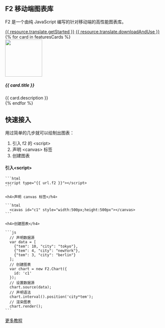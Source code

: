 <!--
template: home
title: F2
keywords:
  - F2
  - Chart
  - 图表
  - 移动端
  - Mobile
  - H5
featuresCards:
  - img: ${assets}/image/home/features-simple.svg
    title: 极小
    description: 压缩后不到100k的代码，提供了几十种图表。
  - img: ${assets}/image/home/features-professional.svg
    title: 高性能
    description: 为移动端做了大量的性能优化，性能做到极致。
  - img: ${assets}/image/home/features-powerful.svg
    title: 强大扩展能力
    description: 任何图表，都可以基于图形语法灵活绘制，满足你无限的创意。
footer:
  isDark: true
resource:
  jsFiles:
    - ${url.g6}
-->

<section class="intro">
    <div class="container">
        <div class="header row">
            <div class="col-md-6">
                <h1>F2 移动端图表库</h1>
                <p class="main-info">F2 是一个由纯 JavaScript 编写的针对移动端的高性能图表库。</p>
                <a href="{{ products.g2.links.demo.href }}" class="btn btn-primary btn-lg">{{ resource.translate.getStarted }}</a>
                <a href="{{base}}zh-cn/g2/3.x/tutorial/download.html" class="btn btn-light border btn-lg">{{ resource.translate.downloadAndUse }}</a>
            </div>
            <div class="col-md-6 slick">
                <div id="commentsCarousel" class="carousel">
                    <div class="carousel-inner slick">
                        <div id="c1" class="carousel-item active"></div>
                        <div id="c2" class="carousel-item"></div>
                        <div id="c3" class="carousel-item"></div>
                    </div>
                </div>
            </div>
        </div>
    </div>
</section>

<section class="features text-center">
    <div class="container">
        <div class="row">
            {% for card in featuresCards %}
            <div class="feature col-md-4 text-center">
                <img src="{{ card.img }}" alt="" width="120" height="120">
                <h5>{{ card.title }}</h5>
                <div class="detail">{{ card.description }}</div>
            </div>
            {% endfor %}
        </div>
    </div>
</section>

<section class="get-started text-center">
    <h2>快速接入</h2>
    <p>用过简单的几步就可以绘制出图表：</p>
    <ol>
      <li>引入 f2 的 &lt;script&gt;</li>
      <li>声明 &lt;canvas&gt; 标签</li>
      <li>创建图表</li>
    </ol>
    <h4>引入&lt;script&gt;</h4>

    ```html
    <script type="{{ url.f2 }}"></script>
    ```

    <h4>声明 canvas 标签</h4>

    ```html
      <cavas id="c1" style="width:500px;height:500px"></canvas>
    ```

    <h4>创建图表</h4>

    ```js
      // 声明数据源
      var data = [
        {"tem": 10, "city": "tokyo"},
        {"tem": 4, "city": "newYork"},
        {"tem": 3, "city": "berlin"}
      ];
      // 创建图表
      var chart = new F2.Chart({
        id: 'c1'
      });
      // 设置数据源
      chart.source(data);
      // 声明语法
      chart.interval().position('city*tem');
      // 渲染图表
      chart.render();
    ```
    
</section>

<section class="more text-center">
    <a href="{{ products.f2.links.tutorial.href }}" class="btn btn-primary btn-lg">更多教程</a>
</section>

<!-- chart1 -->

```js-
```

<!-- chart2 -->

```js-
```

<!-- chart3 -->

```js-
```

